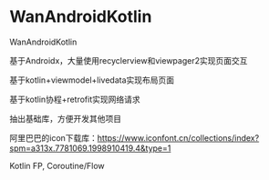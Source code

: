 # WanAndroidKotlin
WanAndroidKotlin

基于Androidx，大量使用recyclerview和viewpager2实现页面交互

基于kotlin+viewmodel+livedata实现布局页面

基于kotlin协程+retrofit实现网络请求

抽出基础库，方便开发其他项目

阿里巴巴的icon下载库：https://www.iconfont.cn/collections/index?spm=a313x.7781069.1998910419.4&type=1


Kotlin FP, Coroutine/Flow